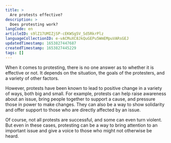 ```yaml
---
title: >
  Are protests effective?
description: >
  Does protesting work?
langCode: en
articleID: s9lZ17UMIZjSP-cEKWSg5V_Sd5RkrPlz
languageCollectionID: e-vACMuXC8JkQuGEPu5WmEMpuVARsGEJ
updatedTimestamp: 1653827447687
createdTimestamp: 1653827445229
tags: []
---
```


When it comes to protesting, there is no one answer as to whether it is effective or not. It depends on the situation, the goals of the protesters, and a variety of other factors.

However, protests have been known to lead to positive change in a variety of ways, both big and small. For example, protests can help raise awareness about an issue, bring people together to support a cause, and pressure those in power to make changes. They can also be a way to show solidarity and offer support to those who are directly affected by an issue.

Of course, not all protests are successful, and some can even turn violent. But even in these cases, protesting can be a way to bring attention to an important issue and give a voice to those who might not otherwise be heard.